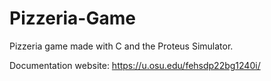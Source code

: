 # Pizzeria-Game

Pizzeria game made with C and the Proteus Simulator.

Documentation website: https://u.osu.edu/fehsdp22bg1240i/
